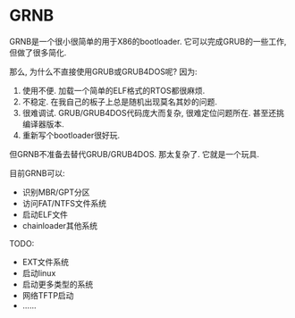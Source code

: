 ﻿# GRNB

GRNB是一个很小很简单的用于X86的bootloader. 它可以完成GRUB的一些工作, 但做了很多简化.

那么, 为什么不直接使用GRUB或GRUB4DOS呢? 因为:
 1. 使用不便. 加载一个简单的ELF格式的RTOS都很麻烦.
 2. 不稳定. 在我自己的板子上总是随机出现莫名其妙的问题.
 3. 很难调试. GRUB/GRUB4DOS代码庞大而复杂, 很难定位问题所在. 甚至还挑编译器版本.
 4. 重新写个bootloader很好玩.<br>

但GRNB不准备去替代GRUB/GRUB4DOS. 那太复杂了. 它就是一个玩具.

目前GRNB可以:
- 识别MBR/GPT分区
- 访问FAT/NTFS文件系统
- 启动ELF文件
- chainloader其他系统

TODO:
- EXT文件系统
- 启动linux
- 启动更多类型的系统
- 网络TFTP启动
- ......


